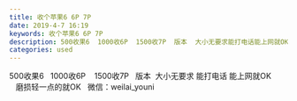 ```yaml
---
title: 收个苹果6 6P 7P
date: 2019-4-7 16:19
keywords: 收个苹果6 6P 7P
description: 500收果6  1000收6P  1500收7P  版本  大小无要求能打电话能上网就OK    磨损轻一点的就OK  微信：weilai_youni
categories: used
---
```

<td class="t_f" id="postmessage_3421378">

500收果6   1000收6P    1500收7P   版本  大小无要求 能打电话 能上网就OK     磨损轻一点的就OK   微信：weilai_youni</td>
